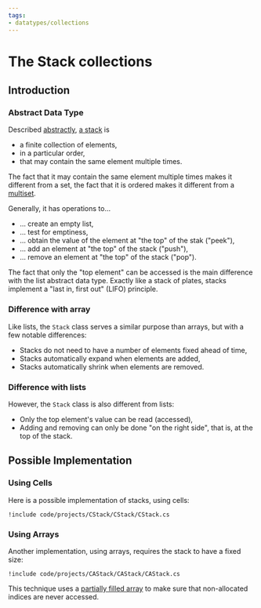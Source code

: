 ```yaml
---
tags:
- datatypes/collections
---
```


# The Stack collections

## Introduction

### Abstract Data Type

Described [abstractly](./lectures/data/intro#abstract-data-types), [a stack](https://en.wikipedia.org/wiki/Stack_(abstract_data_type)) is 

- a finite collection of elements,
- in a particular order,
- that may contain the same element multiple times.

The fact that it may contain the same element multiple times makes it different from a set, the fact that it is ordered makes it different from a [multiset](https://en.wikipedia.org/wiki/Multiset).

Generally, it has operations to…

- … create an empty list,
- … test for emptiness, 
- … obtain the value of the element at "the top" of the stak ("peek"),
- … add an element at "the top" of the stack ("push"),
- … remove an element at "the top" of the stack ("pop").

The fact that only the "top element" can be accessed is the main difference with the list abstract data type.
Exactly like a stack of plates, stacks implement a "last in, first out" (LIFO) principle.

### Difference with array 

Like lists, the `Stack` class serves a similar purpose than arrays, but with a few notable differences:

- Stacks do not need to have a number of elements fixed ahead of time,
- Stacks automatically expand when elements are added,
- Stacks automatically shrink when elements are removed.

### Difference with lists

However, the `Stack` class is also different from lists:

- Only the top element's value can be read (accessed),
- Adding and removing can only be done "on the right side", that is, at the top of the stack.

## Possible Implementation

### Using Cells

Here is a possible implementation of stacks, using cells:

```{download="./code/projects/CStack.zip"}
!include code/projects/CStack/CStack/CStack.cs
```

### Using Arrays

Another implementation, using arrays, requires the stack to have a fixed size:

```{download="./code/projects/CAStack.zip"}
!include code/projects/CAStack/CAStack/CAStack.cs
```

This technique uses a [partially filled array](https://princomp.github.io/lectures/data/default_resizing#partially-filled-arrays) to make sure that non-allocated indices are never accessed.
